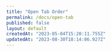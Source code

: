 ```yaml
---
title: "Open Tab Order"
permalink: /docs/open-tab
published: false
layout: default
createdAt: "2023-05-04T15:20:11.755Z"
updatedAt: "2023-08-30T18:14:06.927Z"
---
```

